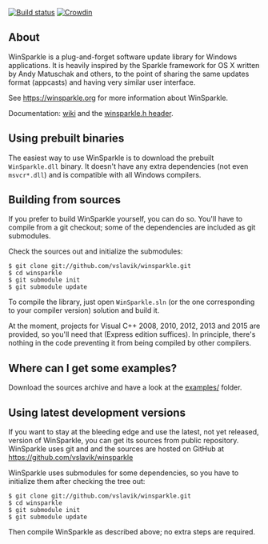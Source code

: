 [![Build status](https://ci.appveyor.com/api/projects/status/acsuqjheafef29m1?svg=true)](https://ci.appveyor.com/project/vslavik/winsparkle)
[![Crowdin](https://d322cqt584bo4o.cloudfront.net/winsparkle/localized.png)](https://crowdin.com/project/winsparkle)

 About
-------

WinSparkle is a plug-and-forget software update library for Windows
applications. It is heavily inspired by the Sparkle framework for OS X
written by Andy Matuschak and others, to the point of sharing the same 
updates format (appcasts) and having very similar user interface.

See https://winsparkle.org for more information about WinSparkle.

Documentation: [wiki](https://github.com/vslavik/winsparkle/wiki) and
the [winsparkle.h header](https://github.com/vslavik/winsparkle/blob/master/include/winsparkle.h).


 Using prebuilt binaries
-------------------------

The easiest way to use WinSparkle is to download the prebuilt `WinSparkle.dll`
binary. It doesn't have any extra dependencies (not even `msvcr*.dll`) and is
compatible with all Windows compilers.


 Building from sources
-----------------------

If you prefer to build WinSparkle yourself, you can do so.  You'll have to
compile from a git checkout; some of the dependencies are included as git
submodules.

Check the sources out and initialize the submodules:

    $ git clone git://github.com/vslavik/winsparkle.git
    $ cd winsparkle
    $ git submodule init
    $ git submodule update

To compile the library, just open `WinSparkle.sln` (or the one corresponding to
your compiler version) solution and build it.

At the moment, projects for Visual C++ 2008, 2010, 2012, 2013 and 2015 are provided, so
you'll need that (Express edition suffices). In principle, there's nothing in
the code preventing it from being compiled by other compilers.


 Where can I get some examples?
--------------------------------

Download the sources archive and have a look at the
[examples/](https://github.com/vslavik/winsparkle/tree/master/examples) folder.


 Using latest development versions
-----------------------------------

If you want to stay at the bleeding edge and use the latest, not yet released,
version of WinSparkle, you can get its sources from public repository.
WinSparkle uses git and and the sources are hosted on GitHub at
https://github.com/vslavik/winsparkle

WinSparkle uses submodules for some dependencies, so you have to initialize
them after checking the tree out:

    $ git clone git://github.com/vslavik/winsparkle.git
    $ cd winsparkle
    $ git submodule init
    $ git submodule update

Then compile WinSparkle as described above; no extra steps are required.
